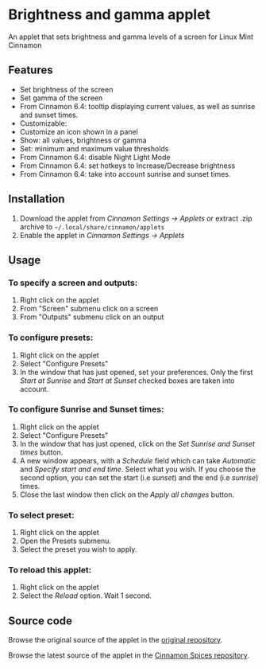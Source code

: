 # Brightness and gamma applet
An applet that sets brightness and gamma levels of a screen for Linux Mint Cinnamon

## Features
* Set brightness of the screen
* Set gamma of the screen
* From Cinnamon 6.4: tooltip displaying current values, as well as sunrise and sunset times.
* Customizable:
 * Customize an icon shown in a panel
 * Show: all values, brightness or gamma
 * Set: minimum and maximum value thresholds
 * From Cinnamon 6.4: disable Night Light Mode
 * From Cinnamon 6.4: set hotkeys to Increase/Decrease brightness
 * From Cinnamon 6.4: take into account sunrise and sunset times.

## Installation
1. Download the applet from *Cinnamon Settings -> Applets* or extract .zip archive to `~/.local/share/cinnamon/applets`
2. Enable the applet in *Cinnamon Settings -> Applets*

## Usage
### To specify a screen and outputs:

1. Right click on the applet
2. From "Screen" submenu click on a screen
3. From "Outputs" submenu click on an output

### To configure presets:

1. Right click on the applet
2. Select "Configure Presets"
3. In the window that has just opened, set your preferences. Only the first *Start at Sunrise* and *Start at Sunset* checked boxes are taken into account.

### To configure Sunrise and Sunset times:

1. Right click on the applet
2. Select "Configure Presets"
3. In the window that has just opened, click on the *Set Sunrise and Sunset times* button.
4. A new window appears, with a *Schedule* field which can take *Automatic* and *Specify start and end time*. Select what you wish. If you choose the second option, you can set the start (i.e *sunset*) and the end (i.e *sunrise*) times.
5. Close the last window then click on the *Apply all changes* button.


### To select preset:

1. Right click on the applet
2. Open the Presets submenu.
3. Select the preset you wish to apply.

### To reload this applet:

1. Right click on the applet
2. Select the *Reload* option. Wait 1 second.



## Source code
Browse the original source of the applet in the [original repository](https://gitlab.com/cardsurf/brightness-and-gamma-applet).

Browse the latest source of the applet in the [Cinnamon Spices repository](https://github.com/linuxmint/cinnamon-spices-applets/tree/master/brightness-and-gamma-applet%40cardsurf).
